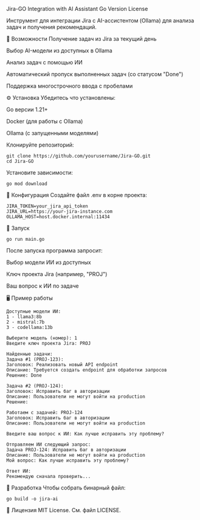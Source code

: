 Jira-GO Integration with AI Assistant
Go Version
License

Инструмент для интеграции Jira с AI-ассистентом (Ollama) для анализа задач и получения рекомендаций.

📌 Возможности
Получение задач из Jira за текущий день

Выбор AI-модели из доступных в Ollama

Анализ задач с помощью ИИ

Автоматический пропуск выполненных задач (со статусом "Done")

Поддержка многострочного ввода с пробелами

⚙️ Установка
Убедитесь что установлены:

Go версии 1.21+

Docker (для работы с Ollama)

Ollama (с запущенными моделями)

Клонируйте репозиторий:
```
git clone https://github.com/yourusername/Jira-GO.git
cd Jira-GO
```

Установите зависимости:
```
go mod download
```

🔧 Конфигурация
Создайте файл .env в корне проекта:
```
JIRA_TOKEN=your_jira_api_token
JIRA_URL=https://your-jira-instance.com
OLLAMA_HOST=host.docker.internal:11434
```

🚀 Запуск
```
go run main.go
```

После запуска программа запросит:

Выбор модели ИИ из доступных

Ключ проекта Jira (например, "PROJ")

Ваш вопрос к ИИ по задаче

🖥️ Пример работы
```
Доступные модели ИИ:
1 - llama3:8b
2 - mistral:7b
3 - codellama:13b

Выберите модель (номер): 1
Введите ключ проекта Jira: PROJ

Найденные задачи:
Задача #1 (PROJ-123):
Заголовок: Реализовать новый API endpoint
Описание: Требуется создать endpoint для обработки запросов
Решение: Done

Задача #2 (PROJ-124):
Заголовок: Исправить баг в авторизации
Описание: Пользователи не могут войти на production
Решение:

Работаем с задачей: PROJ-124
Заголовок: Исправить баг в авторизации
Описание: Пользователи не могут войти на production

Введите ваш вопрос к ИИ: Как лучше исправить эту проблему?

Отправляем ИИ следующий запрос:
Задача PROJ-124: Исправить баг в авторизации
Описание: Пользователи не могут войти на production
Мой вопрос: Как лучше исправить эту проблему?

Ответ ИИ:
Рекомендую сначала проверить...
```

🤝 Разработка
Чтобы собрать бинарный файл:
```
go build -o jira-ai
```

📜 Лицензия
MIT License. См. файл LICENSE.
